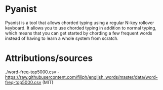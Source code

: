 # Pyanist

Pyanist is a tool that allows chorded typing using a regular N-key rollover keyboard.
It allows you to use chorded typing in addition to normal typing, which means that you can
get started by chording a few frequent words instead of having to learn a whole system 
from scratch.


# Attributions/sources

./word-freq-top5000.csv - https://raw.githubusercontent.com/filiph/english_words/master/data/word-freq-top5000.csv (MIT)



